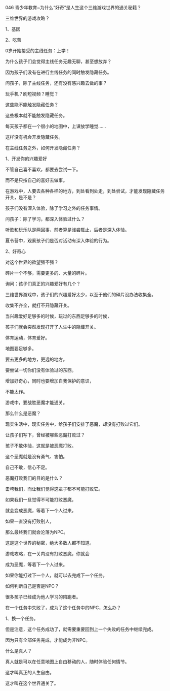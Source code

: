 046 青少年教育~为什么“好奇”是人生这个三维游戏世界的通关秘籍？





三维世界的游戏攻略？

1、基因

2、吃苦



0岁开始接受的主线任务：上学！

为什么孩子们会觉得主线任务无趣无聊，甚至想放弃？

因为孩子们没有在进行主线任务的同时触发隐藏任务。



问孩子，除了主线任务，还有没有感兴趣去做的事？

玩手机？刷短视频？睡觉？

这些能不能触发隐藏任务？

这些根本就不能触发隐藏任务。



每天孩子都在一个很小的地图中，上课放学睡觉……

这样没有机会开发隐藏任务。

在主线任务之外，如何开发隐藏任务？



1、开发你的兴趣爱好

不管自己喜不喜欢，都要去尝试一下。

而不是只按自己的喜好去做事。

在游戏中，人要去各种各样的地方，到处看到处走，到处尝试，才能发现隐藏任务开关，是不是？

孩子们没有深入体验，除了学习之外的任务事情。

问孩子：除了学习，都深入体验过什么？

听歌和玩乐队是两回事，前者算是浅尝辄止，后者是深入体验。

夏令营中，观察孩子们是否对活动有深入体验的行为。



2、好奇心

对这个世界的欲望强不强？



碎片一个不够，需要更多的、大量的碎片。

询问：孩子们真正的兴趣爱好有几个？

三维世界游戏中，孩子们的兴趣爱好太少，以至于他们的碎片没办法收集全。

收集不齐全，就打不开隐藏开关。

当兴趣爱好足够多的时候，玩过的东西足够多的时候，

孩子们就会突然发现打开了人生中的隐藏开关。



体育运动，体育爱好。

地图要足够多。

要去更多的地方，更远的地方。

要尝试一切你们没有体验过的东西。



增加好奇心，同时也要增加自我保护的意识，

不能太作。





游戏中，要战胜恶魔才能通关。

那么什么是恶魔？

现实生活中，现实任务中，给孩子们安排了恶魔，却没有打败过它们。

让孩子们写下，曾经被哪些恶魔打败过？

孩子不敢体验，这就是被恶魔打败。

这个恶魔就是没有勇气、害怕。

自己不敢，信心不足。



恶魔打败我们的目的是什么？

击垮我们，而让我们觉得这辈子都不可能打败它。

如果我们一旦觉得不可能打败恶魔，

就会变成恶魔，等着下一个人过来，

如果一直没有打败别人，

那么最终我们就会沦落为NPC。

这是这个世界的秘密，绝大多数人都不知道。



游戏攻略，在一关内没有打败恶魔，你就会

成为恶魔，等着下一个人过来。

如果你能打过下一个人，就可以去完成下一个任务。



如何判断自己是否是NPC？

很多孩子已经成为他人学习的陪跑者。



在一个任务中失败了，成为了这个任务中的NPC，怎么办？

1、换一个任务。

但是注意，这个任务成功了，就需要重要回到上一个失败的任务中继续完成。

因为只有全部任务完成，才能成为非NPC。



什么是真人？

真人就是可以在任意地图上自由移动的人，随时体验任何情节。

这才叫真正的人生自由。

这才叫在这个世界通关了。













